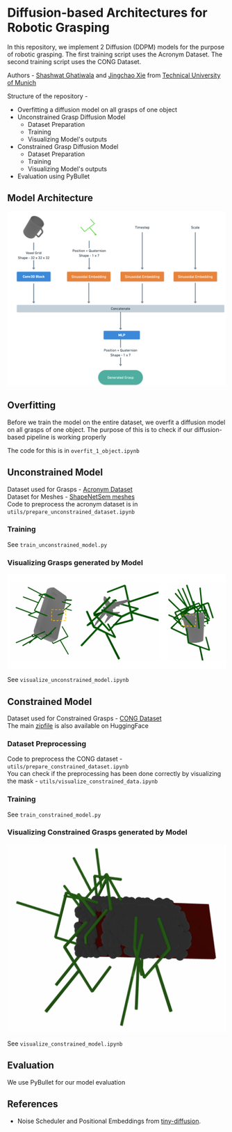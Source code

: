 # Diffusion-based Architectures for Robotic Grasping

In this repository, we implement 2 Diffusion (DDPM) models for the purpose of robotic grasping.
The first training script uses the Acronym Dataset. The second training script uses the CONG Dataset.

Authors - [Shashwat Ghatiwala](https://github.com/shashwatghatiwala1/) and [Jingchao Xie](https://github.com/Jchao-Xie/) from [Technical University of Munich](https://www.tum.de/en/)

Structure of the repository - 

- Overfitting a diffusion model on all grasps of one object
- Unconstrained Grasp Diffusion Model
    * Dataset Preparation
    * Training
    * Visualizing Model's outputs
- Constrained Grasp Diffusion Model
    * Dataset Preparation
    * Training
    * Visualizing Model's outputs
- Evaluation using PyBullet

## Model Architecture

![example](docs/model_arch.png)

## Overfitting 

Before we train the model on the entire dataset, we overfit a diffusion model on all grasps of one object. The purpose of this is to check if our diffusion-based pipeline is working properly

The code for this is in `overfit_1_object.ipynb`

## Unconstrained Model

Dataset used for Grasps - [Acronym Dataset](https://github.com/NVlabs/acronym) <br />
Dataset for Meshes - [ShapeNetSem meshes](https://shapenet.org/) <br />
Code to preprocess the acronym dataset is in `utils/prepare_unconstrained_dataset.ipynb`

### Training

See `train_unconstrained_model.py`

### Visualizing Grasps generated by Model

![example_uncons](docs/unconstrained_grasps.png)

See `visualize_unconstrained_model.ipynb`

## Constrained Model

Dataset used for Constrained Grasps - [CONG Dataset](https://github.com/jsll/CONG/tree/main) <br />
The main [zipfile](https://huggingface.co/datasets/jens-lundell/cong) is also available on HuggingFace

### Dataset Preprocessing

Code to preprocess the CONG dataset - `utils/prepare_constrained_dataset.ipynb`<br />
You can check if the preprocessing has been done correctly by visualizing the mask - `utils/visualize_constrained_data.ipynb`

### Training

See `train_constrained_model.py`

### Visualizing Constrained Grasps generated by Model

![example_cons](docs/constrained_grasps.png)

See `visualize_constrained_model.ipynb`

## Evaluation

We use PyBullet for our model evaluation

## References

* Noise Scheduler and Positional Embeddings from [tiny-diffusion](https://github.com/tanelp/tiny-diffusion/tree/master).